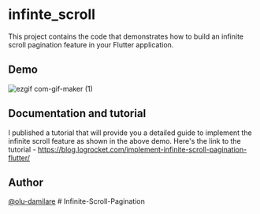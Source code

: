 # infinte_scroll

This project contains the code that demonstrates how to build an infinite scroll pagination feature in your Flutter application.

## Demo

![ezgif com-gif-maker (1)](https://user-images.githubusercontent.com/56642018/174189838-15b21d7f-1296-4ede-8990-57c99f1ca107.gif)

## Documentation and tutorial
I published a tutorial that will provide you a detailed guide to implement the infinite scroll feature as shown in the above demo. Here's the link to the tutorial - https://blog.logrocket.com/implement-infinite-scroll-pagination-flutter/

## Author
[@olu-damilare](https://github.com/olu-damilare)
#   I n f i n i t e - S c r o l l - P a g i n a t i o n  
 